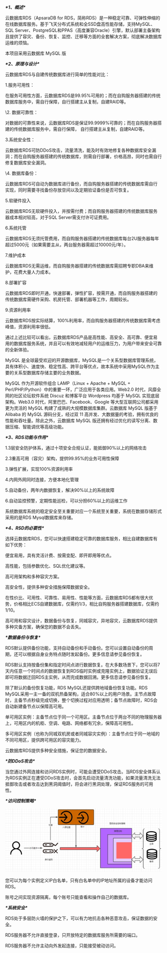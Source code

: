 ***\*1、概述\****

云数据库RDS（ApsaraDB for RDS，简称RDS）是一种稳定可靠、可弹性伸缩的在线数据库服务。基于飞天分布式系统和全SSD盘高性能存储，支持MySQL、SQL Server、PostgreSQL和PPAS（高度兼容Oracle）引擎，默认部署主备架构且提供了容灾、备份、恢复、监控、迁移等方面的全套解决方案，彻底解决数据库运维的烦恼。

本项目采用云数据库 MySQL 版

 

***\*2、原理与设计\****

云数据库RDS与自建传统数据库进行简单的性能对比：

1.服务可用性：

在服务可用性方面，云数据库RDS是99.95%可用的；而在自购服务器搭建的传统数据库服务中，需自行保障，自行搭建主从复制，自建RAID等。

\2. 数据可靠性：

对数据的可靠性来说，云数据库RDS是保证99.9999%可靠的；而在自购服务器搭建的传统数据库服务中，需自行保障， 自行搭建主从复制，自建RAID等。

3.系统安全性：

云数据库RDS可防DDoS攻击，流量清洗，能及时有效地修复各种数据库安全漏洞；而在自购服务器搭建的传统数据库，则需自行部署，价格高昂，同时也需自行修复数据库安全漏洞。

\4. 数据库备份：

云数据库RDS可自动为数据库进行备份，而自购服务器搭建的传统数据库需自行实现，同时需要寻找备份存放空间以及定期验证备份是否可恢复。

5.软硬件投入

云数据库RDS无软硬件投入，并按需付费；而自购服务器搭建的传统数据库服务器成本相对较高，对于SQL Server需支付许可证费用。

6.系统托管

云数据库RDS无须托管费用，而自购服务器搭建的传统数据库每台2U服务器每年超过5000元（如果需要主从，两台服务器需超过10000元/年）。

7.维护成本

云数据库RDS无需运维，而自购服务器搭建的传统数据库需招聘专职DBA来维护，花费大量人力成本。

8.部署扩容

云数据库RDS即时开通，快速部署，弹性扩容，按需开通，而自购服务器搭建的传统数据库需硬件采购、机房托管、部署机器等工作，周期较长。

9.资源利用率

云数据库RDS按实际结算，100%利用率，而自购服务器搭建的传统数据库需考虑峰值，资源利用率很低。

通过上述比较可以看出，云数据库RDS产品是高性能、高安全、高可靠、便宜易用的数据库服务系统，并且可以有效地减轻用户的运维压力，为用户带来安全可靠的全新体验。

MySQL 是全球最受欢迎的开源数据库，MySQL是一个关系型数据库管理系统，具有体积小、速度快、稳定性高、跨平台等优点，故本系统中采用MySQL作为主要的关系型数据库存储主要的业务数据。

MySQL 作为开源软件组合 LAMP（Linux + Apache + MySQL + Perl/PHP/Python）中的重要一环，广泛应用于各类应用。Web2.0 时代，风靡全网的社区论坛软件系统 Discuz 和博客平台 Wordpress 均基于 MySQL 实现底层架构。Web3.0 时代，阿里巴巴、Facebook、Google 等大型互联网公司都采用更为灵活的 MySQL 构建了成熟的大规模数据库集群。云数据库 MySQL 版基于 Alibaba 的 MySQL 源码分支，经过双 11 高并发、大数据量的考验，拥有优良的性能和吞吐量。除此之外，云数据库 MySQL 版还拥有经过优化的读写分离、数据压缩、智能调优等高级功能。

 

 

***\*3、RDS功能与作用\****

1.3层安全防护体系，通过十项安全合规认证，能抵御90%以上的网络攻击

2.3重高可用（容灾）架构，提供99.95%的业务可用性保障

3.弹性扩展，实现100%资源利用率

4.内网外网同时连接，方便本地化管理

5.自动备份，两年内数据恢复，解决90%以上的系统故障

6.自动监控预警，定期性能巡检，可以分担60%以上的运维工作

系统数据库系统的稳定安全至关重要对应一个系统至关重要，系统在数据存储形式采用的是RDS Mysql数据库来存储。

 

***\*4、RSD的必要性\****

 选择云数据库RDS，您可以快速搭建稳定可靠的数据库服务，相比自建数据库有如下优势：

便宜易用，具有灵活计费、按需变配、即开即用等优点。

高性能，包括参数优化、SQL优化建议等。

高可用架构和多种容灾方案。

高安全性，提供多种安全措施保障数据安全。

在性价比、可用性、可靠性、易用性、性能等方面，云数据库RDS都有很大优势，价格相比ECS自建数据库，仅需约1/3，相比自购服务器搭建数据库，仅需约1/10。

高可用和容灾设计，数据备份与恢复，同城容灾，异地容灾，云数据库RDS提供多种灾备方案，确保您的数据不会丢失。

***\*数据备份与恢复\****

RDS默认提供备份功能，支持自动备份和手动备份。您可以设置自动备份的周期，还可以根据自身业务特点随时发起备份。更多信息请参见备份恢复。

RDS默认支持按备份集和指定时间点进行数据恢复。在大多数场景下，您可以将7天内任意一个时间点的数据恢复到RDS临时实例或克隆实例上，数据验证无误后即可将数据迁回RDS主实例，从而完成数据回溯。更多信息请参见备份恢复。

除了默认的备份恢复功能，RDS MySQL还提供跨地域备份恢复功能。RDS MySQL采用一主一备的双机热备架构，适合80%以上的用户场景。主节点故障时，主备节点秒级完成切换，整个切换过程对应用透明；备节点故障时，RDS会自动新建备节点以保障高可用。

单可用区实例：主备节点位于同一个可用区。主备节点位于两台不同的物理服务器上，可用区内的机柜、空调、电路、网络都有冗余，保障高可用性。

多可用区实例（也称为同城双机房或者同城容灾实例）：主备节点位于同一地域的不同可用区，提供跨可用区的容灾能力。

云数据库RDS提供多种安全措施，保证您的数据安全。

***\*防DDoS攻击\****

当您通过外网连接和访问RDS实例时，可能会遭受DDoS攻击。当RDS安全体系认为RDS实例正在遭受DDoS攻击时，会首先启动流量清洗功能，如果流量清洗无法抵御攻击或者攻击达到黑洞阈值时，将会进行黑洞处理，保证RDS服务的可用性。

***\*访问控制策略\****

![img](wps1.jpg) 

您可以为每个实例定义IP白名单，只有白名单中的IP地址所属的设备才能访问RDS。

账号之间实现资源隔离，每个账号只能查看和操作自己的数据库。

***\*系统安全\****

RDS处于多层防火墙的保护之下，可以有力地抗击各种恶意攻击，保证数据的安全。

RDS服务器不允许直接登录，只开放特定的数据库服务所需要的端口。

RDS服务器不允许主动向外发起连接，只能接受被动访问。